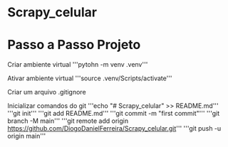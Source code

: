 # Scrapy_celular

# Passo a Passo Projeto

Criar ambiente virtual
'''pytohn -m venv .venv'''

Ativar ambiente virtual
'''source .venv/Scripts/activate'''

Criar um arquivo .gitignore

Inicializar comandos do git
'''echo "# Scrapy_celular" >> README.md'''
'''git init'''
'''git add README.md'''
'''git commit -m "first commit"'''
'''git branch -M main'''
'''git remote add origin https://github.com/DiogoDanielFerreira/Scrapy_celular.git'''
'''git push -u origin main'''
